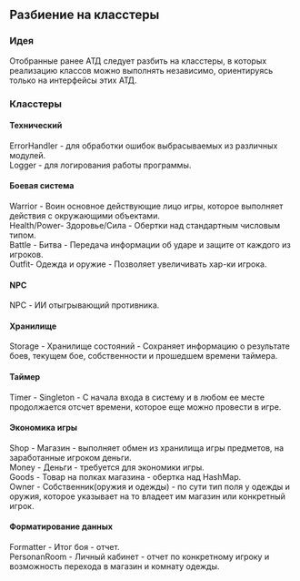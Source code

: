 ## Разбиение на класстеры
### Идея
Отобранные ранее АТД следует разбить на класстеры, в которых реализацию классов можно выполнять независимо, ориентируясь только на интерфейсы этих АТД.

### Класстеры
#### Технический
ErrorHandler - для обработки ошибок выбрасываемых из различных модулей.  
Logger - для логирования работы программы.

#### Боевая система
Warrior - Воин основное действующие лицо игры, которое выполняет действия с окружающими объектами.  
Health/Power- Здоровье/Сила - Обертки над стандартным числовым типом.  
Battle - Битва - Передача информации об ударе и защите от каждого из игроков.  
Outfit- Одежда и оружие - Позволяет увеличивать хар-ки игрока.

#### NPC
NPC - ИИ отыгрывающий противника.

#### Хранилище
Storage - Хранилище состояний - Сохраняет информацию о результате боев, текущем бое, собственности и прошедшем времени таймера.

#### Таймер
Timer - Singleton - С начала входа в систему и в любом ее месте продолжается отсчет времени, которое еще можно провести в игре.

#### Экономика игры
Shop - Магазин - выполняет обмен из хранилища игры предметов, на заработанные игроком деньги.  
Money - Деньги - требуется для экономики игры.  
Goods - Товар на полках магазина - обертка над HashMap.  
Owner - Собственник(оружия и одежды) - по сути тип поля у одежды и оружия, которое указывает на то владеет им магазин или конкретный игрок.

#### Форматирование данных
Formatter - Итог боя - отчет.  
PersonanRoom - Личный кабинет - отчет по конкретному игроку и возможность перехода в магазин и комнату одежды.









